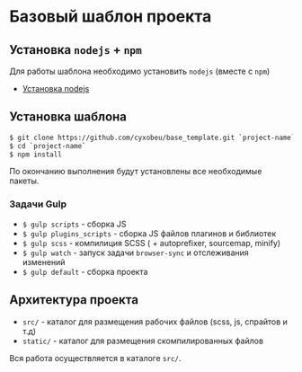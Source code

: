 # Базовый шаблон проекта

## Установка `nodejs` + `npm`

Для работы шаблона необходимо установить `nodejs` (вместе с `npm`)

- [Установка nodejs](https://nodejs.org/en/)

## Установка шаблона

``` sh
$ git clone https://github.com/cyxobeu/base_template.git `project-name`
$ cd `project-name`
$ npm install
```

По окончанию выполнения будут установлены все необходимые пакеты.


### Задачи Gulp

 - `$ gulp scripts` - сборка JS
 - `$ gulp plugins_scripts` - сборка JS файлов плагинов и библиотек
 - `$ gulp scss` - компилиция SCSS ( + autoprefixer, sourcemap, minify)
 - `$ gulp watch` - запуск задачи `browser-sync` и отслеживания изменений
 - `$ gulp default` - сборка проекта

## Архитектура проекта

- `src/` - каталог для размещения рабочих файлов (scss, js, спрайтов и т.д)
- `static/` - каталог для размещения скомпилированных файлов

Вся работа осуществляется в каталоге `src/`.